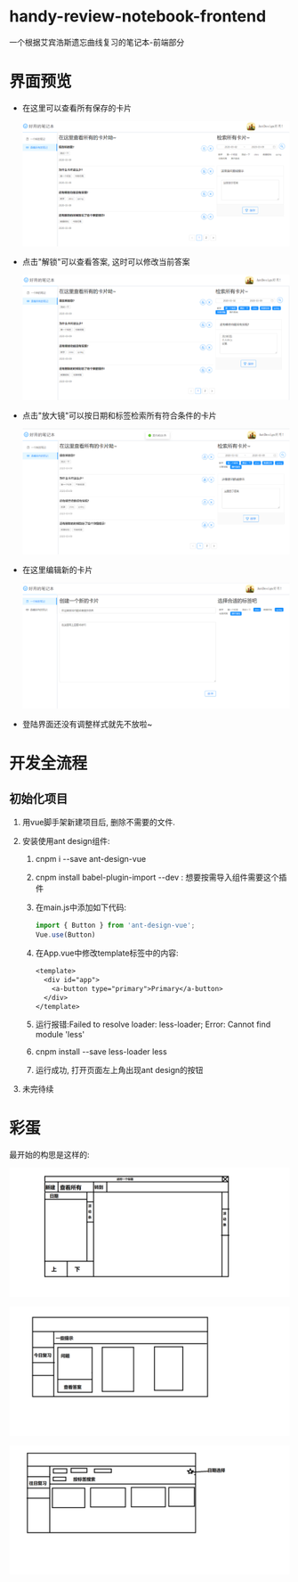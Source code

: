 # handy-review-notebook-frontend

一个根据艾宾浩斯遗忘曲线复习的笔记本-前端部分

# 界面预览

- 在这里可以查看所有保存的卡片

  ![avatar](/ImageInREADME/AllFile.png)

- 点击"解锁"可以查看答案, 这时可以修改当前答案

  ![avatar](/ImageInREADME/AllFile2.png)

- 点击"放大镜"可以按日期和标签检索所有符合条件的卡片

  ![avatar](/ImageInREADME/AllFile3.png)

- 在这里编辑新的卡片

  ![avatar](/ImageInREADME/NewFile.png)

- 登陆界面还没有调整样式就先不放啦~



# 开发全流程

## 初始化项目

1. 用vue脚手架新建项目后, 删除不需要的文件.

2. 安装使用ant design组件:

   1. cnpm i --save ant-design-vue

   2. cnpm install babel-plugin-import --dev : 想要按需导入组件需要这个插件

   3. 在main.js中添加如下代码:

      ```javascript
      import { Button } from 'ant-design-vue';
      Vue.use(Button)
      ```

   4. 在App.vue中修改template标签中的内容:

      ```vue
      <template>
        <div id="app">
          <a-button type="primary">Primary</a-button>
        </div>
      </template>
      ```

   5. 运行报错:Failed to resolve loader: less-loader; Error: Cannot find module 'less'

   6. cnpm install --save less-loader less

   7. 运行成功, 打开页面左上角出现ant design的按钮

3. 未完待续

# 彩蛋

最开始的构思是这样的:

![avatar](/ImageInREADME/方便复习的笔记本概念图.png)

![avatar](/ImageInREADME/今日复习.png)

![avatar](/ImageInREADME/往日回顾.png)



